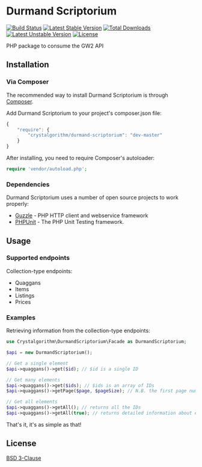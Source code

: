 Durmand Scriptorium
===================
[![Build Status](https://secure.travis-ci.org/EtienneLamoureux/DurmandScriptorium.png?branch=master)](http://travis-ci.org/EtienneLamoureux/DurmandScriptorium)
[![Latest Stable Version](https://poser.pugx.org/crystalgorithm/durmand-scriptorium/v/stable.svg)](https://packagist.org/packages/crystalgorithm/durmand-scriptorium)
[![Total Downloads](https://poser.pugx.org/crystalgorithm/durmand-scriptorium/downloads.svg)](https://packagist.org/packages/crystalgorithm/durmand-scriptorium)
[![Latest Unstable Version](https://poser.pugx.org/crystalgorithm/durmand-scriptorium/v/unstable.svg)](https://packagist.org/packages/crystalgorithm/durmand-scriptorium)
[![License](https://poser.pugx.org/crystalgorithm/durmand-scriptorium/license.svg)](https://packagist.org/packages/crystalgorithm/durmand-scriptorium)

PHP package to consume the GW2 API

Installation
------------
### Via Composer

The recommended way to install Durmand Scriptorium is through
[Composer](http://getcomposer.org).

Add Durmand Scriptorium to your project's composer.json file:

```javascript
{
    "require": {
        "crystalgorithm/durmand-scriptorium": "dev-master"
    }
}
```

After installing, you need to require Composer's autoloader:

```php
require 'vendor/autoload.php';
```

### Dependencies
Durmand Scriptorium uses a number of open source projects to work properly:
- [Guzzle](https://github.com/guzzle/guzzle) - PHP HTTP client and webservice framework
- [PHPUnit](https://github.com/sebastianbergmann/phpunit) - The PHP Unit Testing framework.

Usage
-----
### Supported endpoints
Collection-type endpoints:
- Quaggans
- Items
- Listings
- Prices

### Examples
Retrieving information from the collection-type endpoints:
```php
use Crystalgorithm\DurmandScriptorium\Facade as DurmandScriptorium;

$api = new DurmandScriptorium();

// Get a single element
$api->quaggans()->get($id); // $id is a single ID

// Get many elements
$api->quaggans()->get($ids); // $ids is an array of IDs
$api->quaggans()->getPage($page, $pageSize); // N.B. the first page number is 0

// Get all elements
$api->quaggans()->getAll(); // returns all the IDs
$api->quaggans()->getAll(true); // returns detailed information about each element
```
That's it, it's as simple as that!

License
-------
[BSD 3-Clause](https://github.com/EtienneLamoureux/DurmandScriptorium/blob/master/LICENSE)
